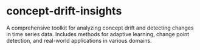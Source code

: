 # concept-drift-insights
A comprehensive toolkit for analyzing concept drift and detecting changes in time series data. Includes methods for adaptive learning, change point detection, and real-world applications in various domains.
